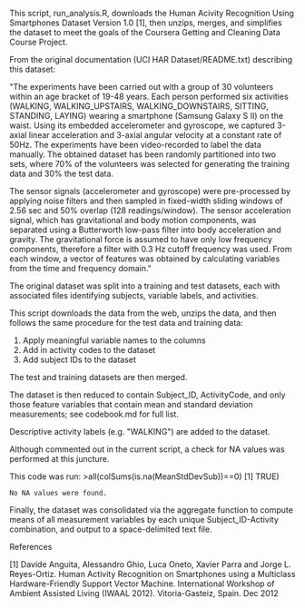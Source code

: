 
This script, run_analysis.R, downloads the Human Acivity Recognition Using Smartphones Dataset Version 1.0 [1], then unzips,  merges, and simplifies the dataset to meet the goals of the Coursera Getting and Cleaning Data Course Project.

From the original documentation (UCI HAR Dataset/README.txt) describing this dataset: 

"The experiments have been carried out with a group of 30 volunteers within an age bracket of 19-48 years. Each person performed six activities (WALKING, WALKING_UPSTAIRS, WALKING_DOWNSTAIRS, SITTING, STANDING, LAYING) wearing a smartphone (Samsung Galaxy S II) on the waist. Using its embedded accelerometer and gyroscope, we captured 3-axial linear acceleration and 3-axial angular velocity at a constant rate of 50Hz. The experiments have been video-recorded to label the data manually. The obtained dataset has been randomly partitioned into two sets, where 70% of the volunteers was selected for generating the training data and 30% the test data. 

The sensor signals (accelerometer and gyroscope) were pre-processed by applying noise filters and then sampled in fixed-width sliding windows of 2.56 sec and 50% overlap (128 readings/window). The sensor acceleration signal, which has gravitational and body motion components, was separated using a Butterworth low-pass filter into body acceleration and gravity. The gravitational force is assumed to have only low frequency components, therefore a filter with 0.3 Hz cutoff frequency was used. From each window, a vector of features was obtained by calculating variables from the time and frequency domain."

The original dataset was split into a training and test datasets, each with associated files identifying subjects, variable labels, and activities.

This script downloads the data from the web, unzips the data, and then follows the same procedure for the test data and training data:

1) Apply meaningful variable names to the columns
2) Add in activity codes to the dataset   
3) Add subject IDs to the dataset

The test and training datasets are then merged. 

The dataset is then reduced to contain Subject_ID, ActivityCode, and only those feature variables that contain mean and standard deviation measurements; see codebook.md for full list. 

Descriptive activity labels (e.g. "WALKING") are added to the dataset.

Although commented out in the current script, a check for NA values was performed at this juncture. 

This code was run: 
    >all(colSums(is.na(MeanStdDevSub))==0)
    [1] TRUE) 
    
    No NA values were found.

Finally, the dataset was consolidated via the aggregate function to compute means of all measurement variables by each unique Subject_ID-Activity combination, and output to a space-delimited text file.

References

[1] Davide Anguita, Alessandro Ghio, Luca Oneto, Xavier Parra and Jorge L. Reyes-Ortiz. Human Activity Recognition on Smartphones using a Multiclass Hardware-Friendly Support Vector Machine. International Workshop of Ambient Assisted Living (IWAAL 2012). Vitoria-Gasteiz, Spain. Dec 2012



